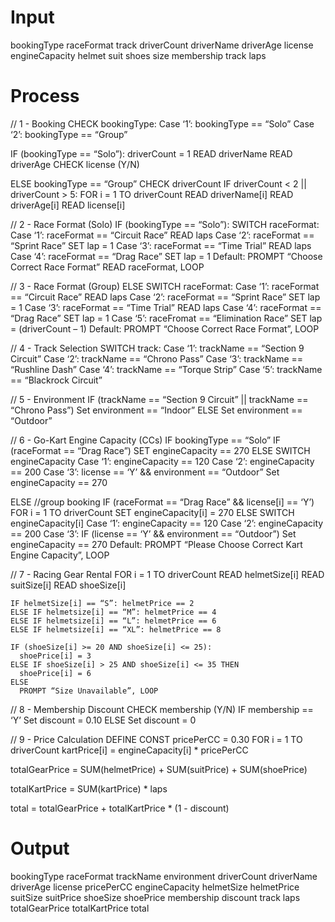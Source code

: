 # Input

bookingType
raceFormat
track
driverCount
driverName
driverAge
license 
engineCapacity
helmet
suit 
shoes
size
membership
track
laps

# Process

// 1 - Booking
CHECK bookingType:
  Case ‘1’: bookingType == “Solo”
  Case ‘2’: bookingType == “Group”

IF (bookingType == “Solo”):
  driverCount = 1
  READ driverName
  READ driverAge
  CHECK license (Y/N)

ELSE bookingType == “Group”
CHECK driverCount
  IF driverCount < 2 || driverCount > 5: 
  FOR i = 1 TO driverCount
    READ driverName[i]
    READ driverAge[i]
    READ license[i]

// 2 - Race Format (Solo)
IF (bookingType == “Solo”):
  SWITCH raceFormat:
    Case ‘1’: raceFormat == “Circuit Race”
      READ laps
    Case ‘2’: raceFormat == “Sprint Race”
      SET lap = 1
    Case ‘3’: raceFormat == “Time Trial”
      READ laps
    Case ‘4’: raceFormat == “Drag Race”
      SET lap = 1
    Default:
      PROMPT “Choose Correct Race Format”
      READ raceFormat, LOOP

// 3 - Race Format (Group)
ELSE
  SWITCH raceFormat:
    Case ‘1’: raceFormat == “Circuit Race”
      READ laps
    Case ‘2’: raceFormat == “Sprint Race”
      SET lap = 1
    Case ‘3’: raceFormat == “Time Trial”
      READ laps
    Case ‘4’: raceFormat == “Drag Race”
      SET lap = 1
    Case ‘5’: raceFromat == “Elimination Race”
      SET lap = (driverCount – 1)
    Default:
      PROMPT “Choose Correct Race Format”, LOOP

// 4 - Track Selection
SWITCH track:
    Case ‘1’: trackName == “Section 9 Circuit”
    Case ‘2’: trackName == “Chrono Pass”
    Case ‘3’: trackName == “Rushline Dash”
    Case ‘4’: trackName == “Torque Strip” 
    Case ‘5’: trackName == “Blackrock Circuit”

// 5 - Environment
 IF (trackName == “Section 9 Circuit” || trackName == “Chrono Pass”)
    Set environment == “Indoor”
 ELSE
    Set environment == “Outdoor”

// 6 - Go-Kart Engine Capacity (CCs)
IF bookingType == “Solo”
  IF (raceFormat == “Drag Race”)
    SET engineCapacity == 270
  ELSE
    SWITCH engineCapacity
      Case ‘1’: engineCapacity == 120
      Case ‘2’: engineCapacity == 200
      Case ‘3’: license == ‘Y’ && environment == “Outdoor”
        Set engineCapacity == 270

ELSE  //group booking
  IF (raceFormat == “Drag Race” && license[i] == ‘Y’) 
    FOR i = 1 TO driverCount
      SET engineCapacity[i] = 270
  ELSE
    SWITCH engineCapacity[i]
      Case ‘1’: engineCapacity == 120
      Case ‘2’: engineCapacity == 200
      Case ‘3’:
        IF (license == ‘Y’ && environment == “Outdoor”)
          Set engineCapacity == 270
      Default: PROMPT “Please Choose Correct Kart Engine Capacity”, LOOP
      
// 7 - Racing Gear Rental
FOR i = 1 TO driverCount
    READ helmetSize[i]
    READ suitSize[i]
    READ shoeSize[i]
    
    IF helmetSize[i] == “S”: helmetPrice == 2
    ELSE IF helmetsize[i] == “M”: helmetPrice == 4
    ELSE IF helmetsize[i] == “L”: helmetPrice == 6
    ELSE IF helmetsize[i] == “XL”: helmetPrice == 8

    IF (shoeSize[i] >= 20 AND shoeSize[i] <= 25):
      shoePrice[i] = 3
    ELSE IF shoeSize[i] > 25 AND shoeSize[i] <= 35 THEN
      shoePrice[i] = 6
    ELSE
      PROMPT “Size Unavailable”, LOOP

// 8 - Membership Discount
CHECK membership (Y/N)
  IF membership == ‘Y’
      Set discount = 0.10
  ELSE
      Set discount = 0

// 9 - Price Calculation
DEFINE CONST pricePerCC = 0.30
FOR i = 1 TO driverCount
    kartPrice[i] = engineCapacity[i] * pricePerCC

totalGearPrice = SUM(helmetPrice) + SUM(suitPrice) + SUM(shoePrice)

totalKartPrice = SUM(kartPrice) * laps

total = totalGearPrice + totalKartPrice * (1 - discount)

# Output

bookingType
raceFormat
trackName
environment 
driverCount
driverName
driverAge
license 
pricePerCC
engineCapacity
helmetSize
helmetPrice
suitSize
suitPrice
shoeSize
shoePrice 
membership
discount 
track
laps
totalGearPrice
totalKartPrice
total
